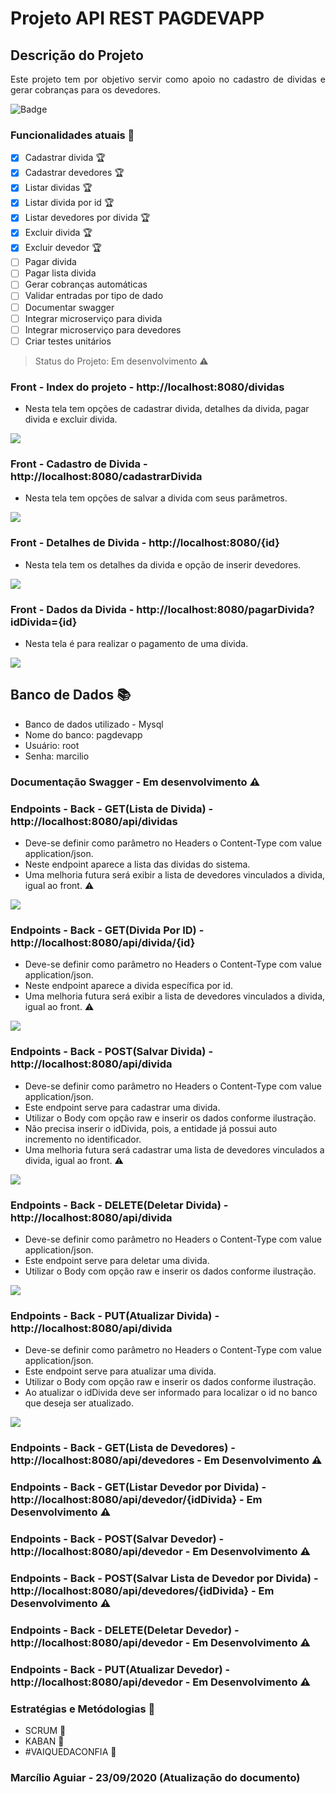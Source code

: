 # Projeto API REST PAGDEVAPP 

## Descrição do Projeto
<p align="justify"> Este projeto tem por objetivo servir como apoio no cadastro de dividas e gerar cobranças para os devedores.</p>

![Badge](https://img.shields.io/static/v1?label=java&message=spring-boot&color=blue&style=for-the-badge&logo=JAVA)

### Funcionalidades atuais :checkered_flag:

- [X] Cadastrar divida :trophy:
- [X] Cadastrar devedores :trophy:
- [X] Listar dividas :trophy:
- [X] Listar divida por id :trophy:
- [X] Listar devedores por divida :trophy:
- [X] Excluir divida :trophy:
- [X] Excluir devedor :trophy:
- [ ] Pagar divida
- [ ] Pagar lista divida
- [ ] Gerar cobranças automáticas
- [ ] Validar entradas por tipo de dado
- [ ] Documentar swagger
- [ ] Integrar microserviço para divida
- [ ] Integrar microserviço para devedores
- [ ] Criar testes unitários

> Status do Projeto: Em desenvolvimento :warning:


### Front - Index do projeto - http://localhost:8080/dividas

- Nesta tela tem opções de cadastrar divida, detalhes da divida, pagar divida e excluir divida.

<img src="https://github.com/marciliodev/pagdevapp/blob/master/img/01.png?raw=true">

### Front - Cadastro de Divida - http://localhost:8080/cadastrarDivida

- Nesta tela tem opções de salvar a divida com seus parâmetros.

<img src="https://github.com/marciliodev/pagdevapp/blob/master/img/02.png?raw=true">

### Front - Detalhes de Divida - http://localhost:8080/{id}

- Nesta tela tem os detalhes da divida e opção de inserir devedores.

<img src="https://github.com/marciliodev/pagdevapp/blob/master/img/03.png?raw=true">

### Front - Dados da Divida - http://localhost:8080/pagarDivida?idDivida={id}

- Nesta tela é para realizar o pagamento de uma divida.

<img src="https://github.com/marciliodev/pagdevapp/blob/master/img/04.png?raw=true">

## Banco de Dados :books:

- Banco de dados utilizado - Mysql
- Nome do banco: pagdevapp
- Usuário: root
- Senha: marcilio

### Documentação Swagger - Em desenvolvimento :warning:

### Endpoints - Back - GET(Lista de Divida) - http://localhost:8080/api/dividas

- Deve-se definir como parâmetro no Headers o Content-Type com value application/json.
- Neste endpoint aparece a lista das dividas do sistema.
- Uma melhoria futura será exibir a lista de devedores vinculados a divida, igual ao front. :warning:

<img src="https://github.com/marciliodev/pagdevapp/blob/master/img/05.png?raw=true">

### Endpoints - Back - GET(Divida Por ID) - http://localhost:8080/api/divida/{id}

- Deve-se definir como parâmetro no Headers o Content-Type com value application/json.
- Neste endpoint aparece a divida específica por id.
- Uma melhoria futura será exibir a lista de devedores vinculados a divida, igual ao front. :warning:

<img src="https://github.com/marciliodev/pagdevapp/blob/master/img/06.png?raw=true">

### Endpoints - Back - POST(Salvar Divida) - http://localhost:8080/api/divida

- Deve-se definir como parâmetro no Headers o Content-Type com value application/json.
- Este endpoint serve para cadastrar uma divida.
- Utilizar o Body com opção raw e inserir os dados conforme ilustração.
- Não precisa inserir o idDivida, pois, a entidade já possui auto incremento no identificador.
- Uma melhoria futura será cadastrar uma lista de devedores vinculados a divida, igual ao front. :warning:

<img src="https://github.com/marciliodev/pagdevapp/blob/master/img/07.png?raw=true">

### Endpoints - Back - DELETE(Deletar Divida) - http://localhost:8080/api/divida

- Deve-se definir como parâmetro no Headers o Content-Type com value application/json.
- Este endpoint serve para deletar uma divida.
- Utilizar o Body com opção raw e inserir os dados conforme ilustração.

<img src="https://github.com/marciliodev/pagdevapp/blob/master/img/08.png?raw=true">

### Endpoints - Back - PUT(Atualizar Divida) - http://localhost:8080/api/divida

- Deve-se definir como parâmetro no Headers o Content-Type com value application/json.
- Este endpoint serve para atualizar uma divida.
- Utilizar o Body com opção raw e inserir os dados conforme ilustração.
- Ao atualizar o idDivida deve ser informado para localizar o id no banco que deseja ser atualizado.

<img src="https://github.com/marciliodev/pagdevapp/blob/master/img/09.png?raw=true">

### Endpoints - Back - GET(Lista de Devedores) - http://localhost:8080/api/devedores - Em Desenvolvimento :warning:

### Endpoints - Back - GET(Listar Devedor por Divida) - http://localhost:8080/api/devedor/{idDivida} - Em Desenvolvimento :warning:

### Endpoints - Back - POST(Salvar Devedor) - http://localhost:8080/api/devedor - Em Desenvolvimento :warning:

### Endpoints - Back - POST(Salvar Lista de Devedor por Divida) - http://localhost:8080/api/devedores/{idDivida} - Em Desenvolvimento :warning:

### Endpoints - Back - DELETE(Deletar Devedor) - http://localhost:8080/api/devedor - Em Desenvolvimento :warning:

### Endpoints - Back - PUT(Atualizar Devedor) - http://localhost:8080/api/devedor - Em Desenvolvimento :warning:

### Estratégias e Metódologias :checkered_flag:

- SCRUM :checkered_flag:
- KABAN :checkered_flag:
- #VAIQUEDACONFIA :checkered_flag:

### Marcílio Aguiar - 23/09/2020 (Atualização do documento)
